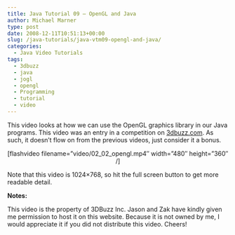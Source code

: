 ```yaml
---
title: Java Tutorial 09 – OpenGL and Java
author: Michael Marner
type: post
date: 2008-12-11T10:51:13+00:00
slug: /java-tutorials/java-vtm09-opengl-and-java/
categories:
  - Java Video Tutorials
tags:
  - 3dbuzz
  - java
  - jogl
  - opengl
  - Programming
  - tutorial
  - video
---
```


This video looks at how we can use the OpenGL graphics library in our Java programs. This video was an entry in a competition on <a href="http://www.3dbuzz.com" target="_blank">3dbuzz.com</a>. As such, it doesn&#8217;t flow on from the previous videos, just consider it a bonus.<!--more-->

<p style="text-align: center;">
  [flashvideo filename=&#8221;video/02_02_opengl.mp4&#8243; width=&#8221;480&#8243; height=&#8221;360&#8243; /]
</p>

<p style="text-align: left;">
  Note that this video is 1024&#215;768, so hit the full screen button to get more readable detail.
</p>

<p style="text-align: left;">
  <strong>Notes:</strong>
</p>

<p style="text-align: left;">
  This video is the property of 3DBuzz Inc. Jason and Zak have kindly given me permission to host it on this website. Because it is not owned by me, I would appreciate it if you did not distribute this video. Cheers!
</p>
